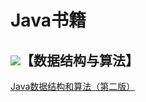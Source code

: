 # Java书籍

## ![](http://www.iconpng.com/png/tailwaggers_free/russel.png)【数据结构与算法】
[Java数据结构和算法（第二版）]()
